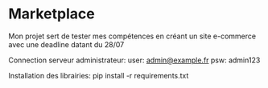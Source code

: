 # Marketplace
Mon projet sert de tester mes compétences en créant un site e-commerce avec une deadline datant du 28/07

Connection serveur administrateur:
user: admin@example.fr
psw: admin123

Installation des librairies:
pip install -r requirements.txt
